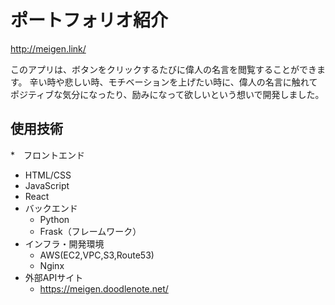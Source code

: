 # ポートフォリオ紹介

http://meigen.link/

このアプリは、ボタンをクリックするたびに偉人の名言を閲覧することができます。
辛い時や悲しい時、モチベーションを上げたい時に、偉人の名言に触れてポジティブな気分になったり、励みになって欲しいという想いで開発しました。

## 使用技術
*　フロントエンド
  * HTML/CSS
  * JavaScript
  * React
* バックエンド
  * Python
  * Frask（フレームワーク）
* インフラ・開発環境
  * AWS(EC2,VPC,S3,Route53)
  * Nginx
* 外部APIサイト
  * https://meigen.doodlenote.net/
